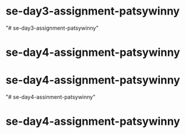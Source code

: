 # se-day3-assignment-patsywinny
"# se-day3-assignment-patsywinny" 
# se-day4-assignment-patsywinny
# se-day4-assignment-patsywinny
"# se-day4-assinment-patsywinny" 
# se-day4-assignment-patsywinny
